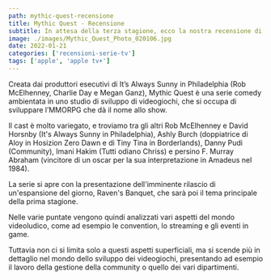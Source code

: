 ```yaml
---
path: mythic-quest-recensione
title: Mythic Quest - Recensione
subtitle: In attesa della terza stagione, ecco la nostra recensione di Mythic Quest, la serie comedy ambientata in uno studio di sviluppo di videogiochi
image: ./images/Mythic_Quest_Photo_020106.jpg
date: 2022-01-21
categories: ['recensioni-serie-tv']
tags: ['apple', 'apple tv+']
---
```


Creata dai produttori esecutivi di It’s Always Sunny in Philadelphia (Rob McElhenney, Charlie Day e Megan Ganz), Mythic Quest è una serie comedy ambientata in uno studio di sviluppo di videogiochi, che si occupa di sviluppare l’MMORPG che dà il nome allo show.

Il cast è molto variegato, e troviamo tra gli altri Rob McElhenney e David Horsnby (It's Always Sunny in Philadelphia), Ashly Burch (doppiatrice di Aloy in Hosizion Zero Dawn e di Tiny Tina in Borderlands), Danny Pudi (Community), Imani Hakim (Tutti odiano Chriss) e persino F. Murray Abraham (vincitore di un oscar per la sua interpretazione in Amadeus nel 1984).

La serie si apre con la presentazione dell'imminente rilascio di un'espansione del giorno, Raven's Banquet, che sarà poi il tema principale della prima stagione.

Nelle varie puntate vengono quindi analizzati vari aspetti del mondo videoludico, come ad esempio le convention, lo streaming e gli eventi in game.

Tuttavia non ci si limita solo a questi aspetti superficiali, ma si scende più in dettaglio nel mondo dello sviluppo dei videogiochi, presentando ad esempio il lavoro della gestione della community o quello dei vari dipartimenti.